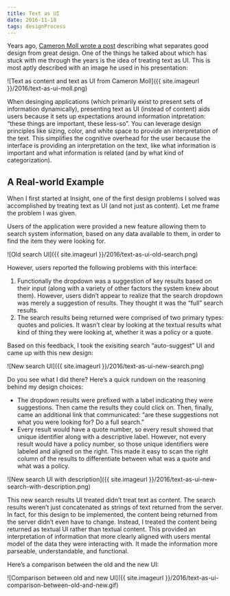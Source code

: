 ```yaml
---
title: Text as UI
date: 2016-11-18
tags: designProcess
---
```


Years ago, [Cameron Moll wrote a post](http://www.cameronmoll.com/archives/001266.html) describing what separates good design from great design. One of the things he talked about which has stuck with me through the years is the idea of treating text as UI. This is most aptly described with an image he used in his presentation:

![Text as content and text as UI from Cameron Moll]({{ site.imageurl }}/2016/text-as-ui-moll.png)

When desinging applications (which primarily exist to present sets of information dynamically), presenting text as UI (instead of content) aids users because it sets up expectations around information intpretation: “these things are important, these less-so”. You can leverage design principles like sizing, color, and white space to provide an interpretation of the text. This simplifies the cognitive overhead for the user because the interface is providing an interpretation on the text, like what information is important and what information is related (and by what kind of categorization).

## A Real-world Example

When I first started at Insight, one of the first design problems I solved was accomplished by treating text as UI (and not just as content). Let me frame the problem I was given.

Users of the application were provided a new feature allowing them to search system information, based on any data available to them, in order to find the item they were looking for.

![Old search UI]({{ site.imageurl }}/2016/text-as-ui-old-search.png)

However, users reported the following problems with this interface:

1. Functionally the dropdown was a suggestion of key results based on their input (along with a variety of other factors the system knew about them). However, users didn’t appear to realize that the search dropdown was merely a suggestion of results. They thought it was the “full” search results.
2. The search results being returned were comprised of two primary types: quotes and policies. It wasn’t clear by looking at the textual results what kind of thing they were looking at, whether it was a policy or a quote.

Based on this feedback, I took the exisiting search “auto-suggest” UI and came up with this new design:

![New search UI]({{ site.imageurl }}/2016/text-as-ui-new-search.png)

Do you see what I did there? Here’s a quick rundown on the reasoning behind my design choices:

- The dropdown results were prefixed with a label indicating they were suggestions. Then came the results they could click on. Then, finally, came an additional link that communicated: “are these suggestions not what you were looking for? Do a full search.”
- Every result would have a quote number, so every result showed that unique identifier along with a descriptive label. However, not every result would have a policy number, so those unique identifiers were labeled and aligned on the right. This made it easy to scan the right column of the results to differentiate between what was a quote and what was a policy.

![New search UI with description]({{ site.imageurl }}/2016/text-as-ui-new-search-with-description.png)

This new search results UI treated didn’t treat text as content. The search results weren’t just concatenated as strings of text returned from the server. In fact, for this design to be implemented, the content being returned from the server didn’t even have to change. Instead, I treated the content being returned as textual UI rather than textual content. This provided an interpretation of information that more clearly aligned with users mental model of the data they were interacting with. It made the information more parseable, understandable, and functional.

Here’s a comparison between the old and the new UI:

![Comparison between old and new UI]({{ site.imageurl }}/2016/text-as-ui-comparison-between-old-and-new.gif)






